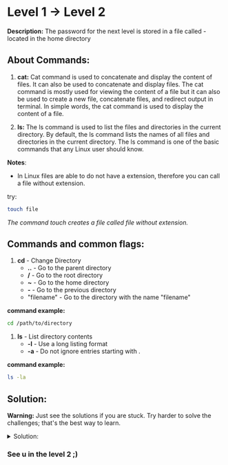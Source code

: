 # Level 1 -> Level 2

**Description:** The password for the next level is stored in a file called - located in the home directory


## About Commands:
1. **cat:** Cat command is used to concatenate and display the content of files. It can also be used to concatenate and display files. The cat command is mostly used for viewing the content of a file but it can also be used to create a new file, concatenate files, and redirect output in terminal. 
In simple words, the cat command is used to display the content of a file.

2. **ls:** The ls command is used to list the files and directories in the current directory. By default, the ls command lists the names of all files and directories in the current directory. The ls command is one of the basic commands that any Linux user should know.

**Notes**:
- In Linux files are able to do not have a extension, therefore you can call a file without extension.

try:

```bash
touch file
```
*The command touch creates a file called file without extension.*

## Commands and common flags:

1. **cd** - Change Directory
    * **..** - Go to the parent directory
    * **/** - Go to the root directory
    * **~** - Go to the home directory
    * **-** - Go to the previous directory
    * "filename" - Go to the directory with the name "filename"


**command example:**

```bash
cd /path/to/directory
```

1. **ls** - List directory contents
    * **-l** - Use a long listing format
    * **-a** - Do not ignore entries starting with .

**command example:**

```bash
ls -la
```

## Solution:

**Warning:** Just see the solutions if you are stuck. Try harder to solve the challenges; that's the best way to learn.

<details>
<summary>Solution:</summary>

(optional) You can use the following command to list all files in the current directory:

```bash
ls -la
```


1. Once you are in the bandit1 level, write the following command:

```bash
cat readme
```

2. The password for the next level will be displayed.

***Password: ZjLjTmM6FvvyRnrb2rfNWOZOTa6ip5I***

</details>

### See u in the level 2 ;)
